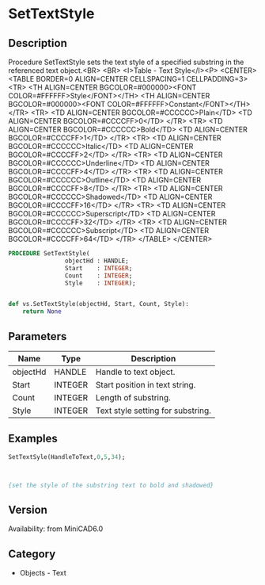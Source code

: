 # SetTextStyle

## Description
Procedure SetTextStyle sets the text style of a specified substring in the referenced text object.&lt;BR&gt;
&lt;BR&gt;
&lt;I&gt;Table - Text Style&lt;/I&gt;&lt;P&gt;
&lt;CENTER&gt;
&lt;TABLE BORDER=0 ALIGN=CENTER CELLSPACING=1 CELLPADDING=3&gt;
  &lt;TR&gt; 
	&lt;TH ALIGN=CENTER BGCOLOR=#000000&gt;&lt;FONT COLOR=#FFFFFF&gt;Style&lt;/FONT&gt;&lt;/TH&gt;
	&lt;TH ALIGN=CENTER BGCOLOR=#000000&gt;&lt;FONT COLOR=#FFFFFF&gt;Constant&lt;/FONT&gt;&lt;/TH&gt;
  &lt;/TR&gt;
  &lt;TR&gt; 
	&lt;TD ALIGN=CENTER BGCOLOR=#CCCCCC&gt;Plain&lt;/TD&gt;
	&lt;TD ALIGN=CENTER BGCOLOR=#CCCCFF&gt;0&lt;/TD&gt;
  &lt;/TR&gt;
  &lt;TR&gt; 
	&lt;TD ALIGN=CENTER BGCOLOR=#CCCCCC&gt;Bold&lt;/TD&gt;
	&lt;TD ALIGN=CENTER BGCOLOR=#CCCCFF&gt;1&lt;/TD&gt;
  &lt;/TR&gt;
  &lt;TR&gt; 
	&lt;TD ALIGN=CENTER BGCOLOR=#CCCCCC&gt;Italic&lt;/TD&gt;
	&lt;TD ALIGN=CENTER BGCOLOR=#CCCCFF&gt;2&lt;/TD&gt;
  &lt;/TR&gt;
  &lt;TR&gt; 
	&lt;TD ALIGN=CENTER BGCOLOR=#CCCCCC&gt;Underline&lt;/TD&gt;
	&lt;TD ALIGN=CENTER BGCOLOR=#CCCCFF&gt;4&lt;/TD&gt;
  &lt;/TR&gt;
  &lt;TR&gt; 
	&lt;TD ALIGN=CENTER BGCOLOR=#CCCCCC&gt;Outline&lt;/TD&gt;
	&lt;TD ALIGN=CENTER BGCOLOR=#CCCCFF&gt;8&lt;/TD&gt;
  &lt;/TR&gt;
  &lt;TR&gt; 
	&lt;TD ALIGN=CENTER BGCOLOR=#CCCCCC&gt;Shadowed&lt;/TD&gt;
	&lt;TD ALIGN=CENTER BGCOLOR=#CCCCFF&gt;16&lt;/TD&gt;
  &lt;/TR&gt;
  &lt;TR&gt; 
	&lt;TD ALIGN=CENTER BGCOLOR=#CCCCCC&gt;Superscript&lt;/TD&gt;
	&lt;TD ALIGN=CENTER BGCOLOR=#CCCCFF&gt;32&lt;/TD&gt;
  &lt;/TR&gt;
  &lt;TR&gt; 
	&lt;TD ALIGN=CENTER BGCOLOR=#CCCCCC&gt;Subscript&lt;/TD&gt;
	&lt;TD ALIGN=CENTER BGCOLOR=#CCCCFF&gt;64&lt;/TD&gt;
  &lt;/TR&gt;
&lt;/TABLE&gt;
&lt;/CENTER&gt;

```pascal
PROCEDURE SetTextStyle(
				objectHd : HANDLE;
				Start    : INTEGER;
				Count    : INTEGER;
				Style    : INTEGER);
```

```python

def vs.SetTextStyle(objectHd, Start, Count, Style):
    return None
```

## Parameters
|Name|Type|Description|
|---|---|---|
|objectHd|HANDLE|Handle to text object.|
|Start|INTEGER|Start position in text string.|
|Count|INTEGER|Length of substring.|
|Style|INTEGER|Text style setting for substring.|

## Examples
```pascal
SetTextSyle(HandleToText,0,5,34);



{set the style of the substring text to bold and shadowed}
```

## Version
Availability: from MiniCAD6.0
## Category
* Objects - Text

